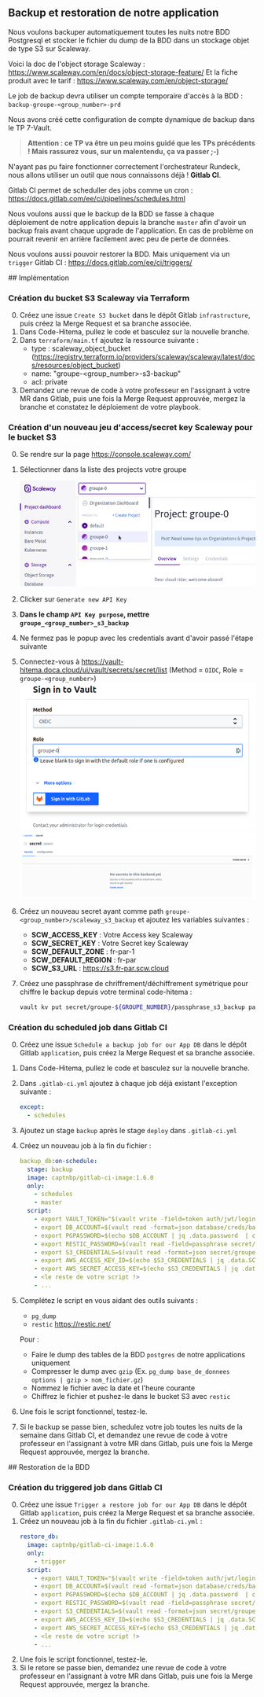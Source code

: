 ## Backup et restoration de notre application
Nous voulons backuper automatiquement toutes les nuits notre BDD Postgresql et stocker le fichier du dump de la BDD dans un stockage objet de type S3 sur Scaleway.

Voici la doc de l'object storage Scaleway : https://www.scaleway.com/en/docs/object-storage-feature/
Et la fiche produit avec le tarif : https://www.scaleway.com/en/object-storage/

Le job de backup devra utiliser un compte temporaire d'accès à la BDD : `backup-groupe-<group_number>-prd`

Nous avons créé cette configuration de compte dynamique de backup dans le TP 7-Vault.

> **Attention : ce TP va être un peu moins guidé que les TPs précédents ! Mais rassurez vous, sur un malentendu, ça va passer ;-)**

N'ayant pas pu faire fonctionner correctement l'orchestrateur Rundeck, nous allons utiliser un outil que nous connaissons déjà ! **Gitlab CI**.

Gitlab CI permet de scheduller des jobs comme un cron : https://docs.gitlab.com/ee/ci/pipelines/schedules.html

Nous voulons aussi que le backup de la BDD se fasse à chaque déploiement de notre application depuis la branche `master` afin d'avoir un backup frais avant chaque upgrade de l'application. En cas de problème on pourrait revenir en arrière facilement avec peu de perte de données.

Nous voulons aussi pouvoir restorer la BDD. Mais uniquement via un `trigger` Gitlab CI : https://docs.gitlab.com/ee/ci/triggers/

## Implémentation

### Création du bucket S3 Scaleway via Terraform

0.  Créez une issue `Create S3 bucket` dans le dépôt Gitlab `infrastructure`, puis créez la Merge Request et sa branche associée.
1.  Dans Code-Hitema, pullez le code et basculez sur la nouvelle branche.
2.  Dans `terraform/main.tf` ajoutez la ressource suivante :
    - type : scaleway_object_bucket (https://registry.terraform.io/providers/scaleway/scaleway/latest/docs/resources/object_bucket)
    - name: "groupe-<group_number>-s3-backup"
    - acl: private
3.  Demandez une revue de code à votre professeur en l'assignant à votre MR dans Gitlab, puis une fois la Merge Request approuvée, mergez la branche et constatez le déploiement de votre playbook.

### Création d'un nouveau jeu d'access/secret key Scaleway pour le bucket S3

0.  Se rendre sur la page https://console.scaleway.com/
1.  Sélectionner dans la liste des projects votre groupe

    ![Group](images/scaleway-0.png)
2.  Clicker sur `Generate new API Key`
3.  **Dans le champ `API Key purpose`, mettre `groupe_<group_number>_s3_backup`**
4.  Ne fermez pas le popup avec les credentials avant d'avoir passé l'étape suivante
5.  Connectez-vous à https://vault-hitema.doca.cloud/ui/vault/secrets/secret/list (Method = `OIDC`, Role = `groupe-<group_number>`)
     ![vault](images/vault-2.png)
     ![vault](images/vault-0.png)
6.  Créez un nouveau secret ayant comme path `groupe-<group_number>/scaleway_s3_backup` et ajoutez les variables suivantes :
    - **SCW_ACCESS_KEY** : Votre Access key Scaleway
    - **SCW_SECRET_KEY** : Votre Secret key Scaleway
    - **SCW_DEFAULT_ZONE** : fr-par-1
    - **SCW_DEFAULT_REGION** : fr-par
    - **SCW_S3_URL** : https://s3.fr-par.scw.cloud
7.  Créez une passphrase de chriffrement/déchiffrement symétrique pour chiffre le backup depuis votre terminal code-hitema :
    ```bash
    vault kv put secret/groupe-${GROUPE_NUMBER}/passphrase_s3_backup passphrase=$(pwgen 64 1)
    ```

### Création du scheduled job dans Gitlab CI

0.  Créez une issue `Schedule a backup job for our App DB` dans le dépôt Gitlab `application`, puis créez la Merge Request et sa branche associée.
1.  Dans Code-Hitema, pullez le code et basculez sur la nouvelle branche.
2.  Dans `.gitlab-ci.yml` ajoutez à chaque job déjà existant l'exception suivante :
    ```yaml
    except:
      - schedules
    ```
3.  Ajoutez un stage `backup` après le stage `deploy` dans `.gitlab-ci.yml`
3.  Créez un nouveau job à la fin du fichier :
    ```yaml
    backup_db:on-schedule:
      stage: backup
      image: captnbp/gitlab-ci-image:1.6.0
      only:
        - schedules
        - master
      script:
        - export VAULT_TOKEN="$(vault write -field=token auth/jwt/login role=application-groupe-${GROUP_NUMBER} token_ttl=30 jwt=$CI_JOB_JWT)"
        - export DB_ACCOUNT=$(vault read -format=json database/creds/backup-groupe-${GROUP_NUMBER}-prd)
        - export PGPASSWORD=$(echo $DB_ACCOUNT | jq .data.password  | cut -d '"' -f2)
        - export RESTIC_PASSWORD=$(vault read -field=passphrase secret/groupe-${GROUP_NUMBER}/passphrase_s3_backup)
        - export S3_CREDENTIALS=$(vault read -format=json secret/groupe-${GROUP_NUMBER}/scaleway_s3_backup)
        - export AWS_ACCESS_KEY_ID=$(echo $S3_CREDENTIALS | jq .data.SCW_ACCESS_KEY  | cut -d '"' -f2)
        - export AWS_SECRET_ACCESS_KEY=$(echo $S3_CREDENTIALS | jq .data.SCW_SECRET_KEY  | cut -d '"' -f2)
        - <le reste de votre script !>
        - ...
    ```
4.  Complétez le script en vous aidant des outils suivants :

    - `pg_dump`
    - `restic` https://restic.net/

    Pour :

    - Faire le dump des tables de la BDD `postgres` de notre applications uniquement
    - Compresser le dump avec `gzip` (Ex. `pg_dump base_de_donnees options | gzip > nom_fichier.gz`)
    - Nommez le fichier avec la date et l'heure courante
    - Chiffrez le fichier et pushez-le dans le bucket S3 avec `restic`
5.  Une fois le script fonctionnel, testez-le.
6.  Si le backup se passe bien, schedulez votre job toutes les nuits de la semaine dans Gitlab CI, et demandez une revue de code à votre professeur en l'assignant à votre MR dans Gitlab, puis une fois la Merge Request approuvée, mergez la branche.

## Restoration de la BDD

### Création du triggered job dans Gitlab CI

0.  Créez une issue `Trigger a restore job for our App DB` dans le dépôt Gitlab `application`, puis créez la Merge Request et sa branche associée.
1.  Créez un nouveau job à la fin du fichier `.gitlab-ci.yml` :
    ```yaml
    restore_db:
      image: captnbp/gitlab-ci-image:1.6.0
      only:
        - trigger
      script:
        - export VAULT_TOKEN="$(vault write -field=token auth/jwt/login role=application-groupe-${GROUP_NUMBER} token_ttl=30 jwt=$CI_JOB_JWT)"
        - export DB_ACCOUNT=$(vault read -format=json database/creds/backup-groupe-${GROUP_NUMBER}-prd)
        - export PGPASSWORD=$(echo $DB_ACCOUNT | jq .data.password  | cut -d '"' -f2)
        - export RESTIC_PASSWORD=$(vault read -field=passphrase secret/groupe-${GROUP_NUMBER}/passphrase_s3_backup)
        - export S3_CREDENTIALS=$(vault read -format=json secret/groupe-${GROUP_NUMBER}/scaleway_s3_backup)
        - export AWS_ACCESS_KEY_ID=$(echo $S3_CREDENTIALS | jq .data.SCW_ACCESS_KEY  | cut -d '"' -f2)
        - export AWS_SECRET_ACCESS_KEY=$(echo $S3_CREDENTIALS | jq .data.SCW_SECRET_KEY  | cut -d '"' -f2)
        - <le reste de votre script !>
        - ...
    ```
2.  Une fois le script fonctionnel, testez-le.
3.  Si le retore se passe bien, demandez une revue de code à votre professeur en l'assignant à votre MR dans Gitlab, puis une fois la Merge Request approuvée, mergez la branche.